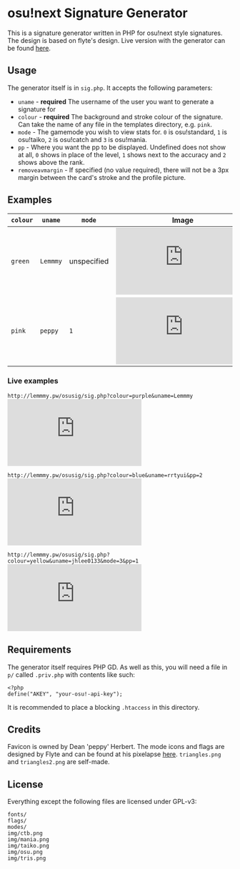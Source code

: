 # osu!next Signature Generator
This is a signature generator written in PHP for osu!next style signatures. The design is based on flyte's design. Live version with the generator can be found [here](http://lemmmy.pw/osusig).

## Usage
The generator itself is in `sig.php`. It accepts the following parameters:

* `uname` - **required** The username of the user you want to generate a signature for
* `colour` - **required** The background and stroke colour of the signature. Can take the name of any file in the templates directory, e.g. `pink`.
* `mode` - The gamemode you wish to view stats for. `0` is osu!standard, `1` is osu!taiko, `2` is osu!catch and `3` is osu!mania.
* `pp` - Where you want the pp to be displayed. Undefined does not show at all, `0` shows in place of the level, `1` shows next to the accuracy and `2` shows above the rank.
* `removeavmargin` - If specified (no value required), there will not be a 3px margin between the card's stroke and the profile picture.

## Examples

| `colour` | `uname`  | `mode`      | Image |
| -------- | -------- | ----------- |:-----:|
| `green`  | `Lemmmy` | unspecified | ![](http://lemmmy.pw/osusig/sig.php?colour=green&uname=Lemmmy) |
| `pink`   | `peppy`  | `1` | ![](http://lemmmy.pw/osusig/sig.php?colour=pink&uname=peppy&mode=1) |

### Live examples

`http://lemmmy.pw/osusig/sig.php?colour=purple&uname=Lemmmy`
![](http://lemmmy.pw/osusig/sig.php?colour=purple&uname=Lemmmy)


`http://lemmmy.pw/osusig/sig.php?colour=blue&uname=rrtyui&pp=2`
![](http://lemmmy.pw/osusig/sig.php?colour=blue&uname=rrtyui&pp=2)


`http://lemmmy.pw/osusig/sig.php?colour=yellow&uname=jhlee0133&mode=3&pp=1`
![](http://lemmmy.pw/osusig/sig.php?colour=yellow&uname=jhlee0133&mode=3&pp=1)

## Requirements
The generator itself requires PHP GD. As well as this, you will need a file in `p/` called `.priv.php` with contents like such:

    <?php
    define("AKEY", "your-osu!-api-key");

It is recommended to place a blocking `.htaccess` in this directory.

## Credits
Favicon is owned by Dean 'peppy' Herbert. The mode icons and flags are designed by Flyte and can be found at his pixelapse [here](https://www.pixelapse.com/flyte/projects/osu!designs/files/). `triangles.png` and `triangles2.png` are self-made.

## License
Everything except the following files are licensed under GPL-v3:

```
fonts/
flags/
modes/
img/ctb.png
img/mania.png
img/taiko.png
img/osu.png
img/tris.png
```